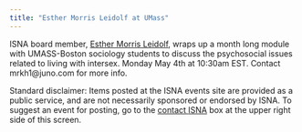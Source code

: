 ```yaml
---
title: "Esther Morris Leidolf at UMass"
---
```


<p><span class="caps">ISNA</span> board member, <a href="/about/leidolf">Esther Morris Leidolf</a>, wraps up a month long module with <span class="caps">UMASS</span>-Boston sociology students to discuss the psychosocial issues related to living with intersex. Monday May 4th at 10:30am <span class="caps">EST</span>. Contact mrkh1@juno.com for more info.  </p>

<p>Standard disclaimer: Items posted at the <span class="caps">ISNA</span> events site are provided as a public service, and are not necessarily sponsored or endorsed by <span class="caps">ISNA</span>. To suggest an event for posting, go to the <a href="/about/contact">contact <span class="caps">ISNA</span></a> box at the upper right side of this screen.</p>